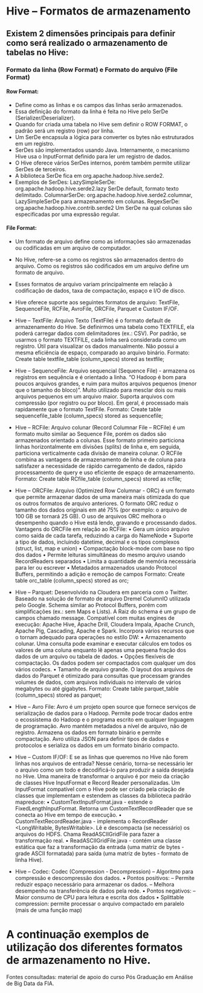 # Hive – Formatos de armazenamento
## Existem 2 dimensões principais para definir como será realizado o armazenamento de tabelas no Hive:
### Formato da linha (Row Format) e Formato do arquivo (File Format)

#### Row Format: 
- Define como as linhas e os campos das linhas serão armazenados.
- Essa definição do formato da linha é feita no Hive pelo SerDe (Serializer/Deserializer).
- Quando for criada uma tabela no Hive sem definir o ROW FORMAT, o padrão será um registro (row) por linha.
- Um SerDe encapsula a lógica para converter os bytes não estruturados em um registro.
- SerDes são implementados usando Java. Internamente, o mecanismo Hive usa o InputFormat definido para ler um registro de dados.
- O Hive oferece vários SerDes internos, porém também permite utilizar SerDes de terceiros.
- A biblioteca SerDe fica em org.apache.hadoop.hive.serde2.
- Exemplos de SerDes:
    LazySimpleSerDe: org.apache.hadoop.hive.serde2.lazy SerDe default, formato texto delimitado.
    ColumnarSerDe: org.apache.hadoop.hive.serde2.columnar, LazySimpleSerDe para armazenamento em colunas.
    RegexSerDe: org.apache.hadoop.hive.contrib.serde2 Um SerDe na qual colunas são especificadas por uma expressão regular.
    
#### File Format:
- Um formato de arquivo define como as informações são armazenadas ou codificadas em um arquivo de computador.
- No Hive, refere-se a como os registros são armazenados dentro do arquivo. Como os registros são codificados em um arquivo define um formato de arquivo.
- Esses formatos de arquivo variam principalmente em relação à codificação de dados, taxa de compactação, espaço e I/O de disco.
- Hive oferece suporte aos seguintes formatos de arquivo: TextFile, SequenceFile, RCFile, AvroFile, ORCFile, Parquet e Custom IF/OF.

- Hive – TextFile: Arquivo Texto (TextFile) é o formato default de armazenamento do Hive. Se definirmos uma tabela como TEXTFILE, ela poderá carregar dados com delimitadores (ex.: CSV). Por padrão, se usarmos o formato TEXTFILE, cada linha será considerada como um registro. Útil para visualizar os dados manualmente. Não possui a mesma eficiência de espaço, comparado ao arquivo binário.
Formato: Create table textfile_table (column_specs) stored as textfile;

- Hive – SequenceFile: Arquivo sequencial (Sequence File) - armazena os registros em sequência e é orientado a linha. “O Hadoop é bom para poucos arquivos grandes, e ruim para muitos arquivos pequenos (menor que o tamanho do bloco)”. Muito utilizado para mesclar dois ou mais arquivos pequenos em um arquivo maior. Suporta arquivos com compressão (por registro ou por bloco). Em geral, é processado mais rapidamente que o formato TextFile.
Formato: Create table sequencefile_table (column_specs) stored as sequencefile;

- Hive – RCFile: Arquivo colunar (Record Columnar File – RCFile) é um formato muito similar ao Sequence File, porém os dados são armazenados orientado a colunas. Esse formato primeiro particiona linhas horizontalmente em divisões (splits) de linha e, em seguida, particiona verticalmente cada divisão de maneira colunar. O RCFile combina as vantagens de armazenamento de linha e de coluna para satisfazer a necessidade de rápido carregamento de dados, rápido processamento de query e uso eficiente de espaço de armazenamento.
Formato: Create table RCfile_table (column_specs) stored as rcfile;

- Hive – ORCFile: Arquivo (Optimized Row Columnar - ORC) é um formato que permite armazenar dados de uma maneira mais otimizada do que os outros formatos de arquivo anteriores. O formato ORC reduz o tamanho dos dados originais em até 75% (por exemplo: o arquivo de 100 GB se tornará 25 GB). O uso de arquivos ORC melhora o desempenho quando o Hive está lendo, gravando e processando dados.
Vantagens do ORCFile em relação ao RCFile:
• Gera um único arquivo como saída de cada tarefa, reduzindo a carga do NameNode
• Suporte a tipo de dados, incluindo datetime, decimal e os tipos complexos (struct, list, map e union)
• Compactação block-mode com base no tipo dos dados
• Permite leituras simultâneas do mesmo arquivo usando RecordReaders separados
• Limita a quantidade de memória necessária para ler ou escrever
• Metadados armazenados usando Protocol Buffers, permitindo a adição e remoção de campos
Formato: Create table orc_table (column_specs) stored as orc;

- Hive – Parquet: Desenvolvido na Cloudera em parceria com o Twitter. Baseado na solução de formato de arquivo Dremel ColumnIO utilizada pelo Google. Schema similar ao Protocol Buffers, porém com simplificações (ex.: sem Maps e Lists). A Raiz do schema é um grupo de campos chamado message. Compatível com muitas engines de execução: Apache Hive, Apache Drill, Cloudera Impala, Apache Crunch, Apache Pig, Cascading, Apache e Spark.
Incorpora vários recursos que o tornam adequado para operações no estilo DW:
• Armazenamento colunar. Uma consulta pode examinar e executar cálculos em todos os valores de uma coluna enquanto lê apenas uma pequena
fração dos dados de um arquivo ou tabela de dados.
• Opções flexíveis de compactação. Os dados podem ser compactados com qualquer um dos vários codecs.
• Tamanho de arquivo grande. O layout dos arquivos de dados do Parquet é otimizado para consultas que processam grandes volumes de dados, com arquivos individuais no intervalo de vários megabytes ou até gigabytes.
Formato: Create table parquet_table (column_specs) stored as parquet;

- Hive – Avro File: Avro é um projeto open source que fornece serviços de serialização de dados para o Hadoop. Permite pode trocar dados entre o ecossistema do Hadoop e o programa escrito em qualquer linguagem de programação. Avro mantém metadados a nível de arquivo, não de registro. Armazena os dados em formato binário e permite compactação. Avro utiliza JSON para definir tipos de dados e protocolos e serializa os dados em um formato binário compacto.

- Hive – Custom IF/OF: E se as linhas que queremos no Hive não forem linhas nos arquivos de entrada? Nesse cenário, torna-se necessário ler o arquivo como um todo e decodificá-lo para produzir a saída desejada no Hive. Uma maneira de transformar o arquivo é por meio da criação de classes Hive InputFormat e Record Reader personalizadas. Um InputFormat compatível com o Hive pode ser criado pela criação de classes que implementam e estendem as classes da biblioteca padrão mapreduce:
• CustomTextInputFormat.java - estende o FixedLengthInputFormat. Retorna um CustomTextRecordReader que se conecta ao Hive em tempo de
execução.
• CustomTextRecordReader.java - implementa o RecordReader <LongWritable, BytesWritable>. Lê e descompacta (se necessário) os
arquivos do HDFS. Chama ReadASCIIGridFile para fazer a transformação real.
• ReadASCIIGridFile.java - contém uma classe estática que faz a transformação da entrada (uma matriz de bytes - grade ASCII formatada)
para saída (uma matriz de bytes - formato de linha Hive).

- Hive – Codec: Codec (Compression - Decompression) – Algoritmo para compressão e descompressão dos dados.
• Pontos positivos:
– Permite reduzir espaço necessário para armazenar os dados.
– Melhora desempenho na transferência de dados pela rede.
• Pontos negativos:
– Maior consumo de CPU para leitura e escrita dos dados
• Splittable compression: permite processar o arquivo compactado em paralelo (mais de uma função map) 


# A continuação exemplos de utilização dos diferentes formatos de armazenamento no Hive.

Fontes consultadas: material de apoio do curso Pós Graduação em Análise de Big Data da FIA.
